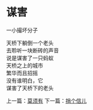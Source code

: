 # 谋害
一小撮坏分子

天桥下躺倒一个老头\
去聆听一块断砖的声音\
说是谋害了一只蚂蚁\
天桥之上的城市\
繁华而且招摇\
没有谁明白，它\
谋害了天桥下的老头



上一篇：[莫须有](1479c1e530ac49b7b456dff666085047.md)  下一篇：[捎个信儿](3da320c2ab7e47699166c3f46037fd04.md)

